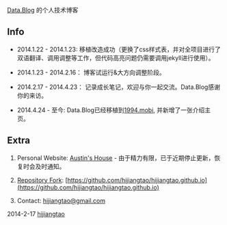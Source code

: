 [Data.Blog](http://hijiangtao.github.io) 的个人技术博客

## Info

* 2014.1.22 - 2014.1.23: 移植改造成功（更换了css样式表，并对全项目进行了双语翻译、调用调整等工作，但代码高亮问题仍需要调用jekyll进行使用）。

* 2014.1.23 - 2014.2.16： 博客试运行&大方向调整阶段。

* 2014.2.17 - 2014.4.23： 记录成长笔记，欢迎与你一起交流。Data.Blog感谢你的来访。

* 2014.4.24 - 至今: Data.Blog已经移植到[1994.mobi](http://1994.mobi/), 并新增了一张介绍主页。


## Extra

1. Personal Website: [Austin's House](http://hijiangtao.weebly.com) - 由于精力有限，已于近期停止更新，恢复时会及时通知。

2. [Repository Fork](https://github.com/hijiangtao/hijiangtao.github.io/fork): [https://github.com/hijiangtao/hijiangtao.github.io](https://github.com/hijiangtao/hijiangtao.github.io)

3. Contact: [hijiangtao@gmail.com](mailto:hijiangtao@gmail.com)

2014-2-17
[hijiangtao](http://weibo.com/jiangtaotao)
